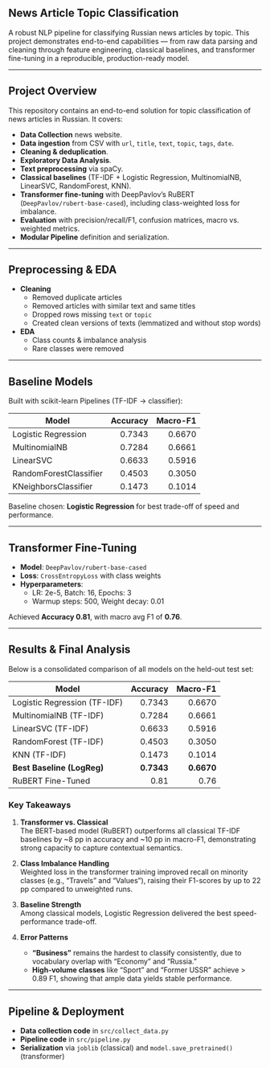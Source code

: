 ## News Article Topic Classification

A robust NLP pipeline for classifying Russian news articles by topic. This project demonstrates end-to-end
capabilities — from raw data parsing and cleaning through feature engineering, classical baselines, and transformer
fine-tuning in a reproducible, production-ready model.

---

## Project Overview

This repository contains an end-to-end solution for topic classification of news articles in Russian. It covers:

- **Data Collection** news website.
- **Data ingestion** from CSV with `url`, `title`, `text`, `topic`, `tags`, `date`.
- **Cleaning & deduplication**.
- **Exploratory Data Analysis**.
- **Text preprocessing** via spaCy.
- **Classical baselines** (TF-IDF + Logistic Regression, MultinomialNB, LinearSVC, RandomForest, KNN).
- **Transformer fine-tuning** with DeepPavlov’s RuBERT (`DeepPavlov/rubert-base-cased`), including class-weighted loss
  for imbalance.
- **Evaluation** with precision/recall/F1, confusion matrices, macro vs. weighted metrics.
- **Modular Pipeline** definition and serialization.

---

## Preprocessing & EDA

- **Cleaning**
    - Removed duplicate articles
    - Removed articles with similar text and same titles
    - Dropped rows missing `text` or `topic`
    - Created clean versions of texts (lemmatized and without stop words)
- **EDA**
    - Class counts & imbalance analysis
    - Rare classes were removed

---

## Baseline Models

Built with scikit-learn Pipelines (TF-IDF → classifier):

| Model                  | Accuracy | Macro-F1 |
|------------------------|---------:|---------:|
| Logistic Regression    |   0.7343 |   0.6670 |
| MultinomialNB          |   0.7284 |   0.6661 |
| LinearSVC              |   0.6633 |   0.5916 |
| RandomForestClassifier |   0.4503 |   0.3050 |
| KNeighborsClassifier   |   0.1473 |   0.1014 |

Baseline chosen: **Logistic Regression** for best trade-off of speed and performance.

---

## Transformer Fine-Tuning

- **Model**: `DeepPavlov/rubert-base-cased`
- **Loss**: `CrossEntropyLoss` with class weights
- **Hyperparameters**:
    - LR: 2e-5, Batch: 16, Epochs: 3
    - Warmup steps: 500, Weight decay: 0.01

Achieved **Accuracy 0.81**, with macro avg F1 of **0.76**.

---

## Results & Final Analysis

Below is a consolidated comparison of all models on the held-out test set:

| Model                        |   Accuracy |   Macro-F1 |
|------------------------------|-----------:|-----------:|
| Logistic Regression (TF-IDF) |     0.7343 |     0.6670 |
| MultinomialNB (TF-IDF)       |     0.7284 |     0.6661 |
| LinearSVC (TF-IDF)           |     0.6633 |     0.5916 |
| RandomForest (TF-IDF)        |     0.4503 |     0.3050 |
| KNN (TF-IDF)                 |     0.1473 |     0.1014 |
| **Best Baseline (LogReg)**   | **0.7343** | **0.6670** |
| RuBERT Fine-Tuned            |       0.81 |       0.76 |

### Key Takeaways

1. **Transformer vs. Classical**  
   The BERT-based model (RuBERT) outperforms all classical TF-IDF baselines by ~8 pp in accuracy and ~10 pp in macro-F1,
   demonstrating strong capacity to capture contextual semantics.

2. **Class Imbalance Handling**  
   Weighted loss in the transformer training improved recall on minority classes (e.g., “Travels” and “Values”), raising
   their F1-scores by up to 22 pp compared to unweighted runs.

3. **Baseline Strength**  
   Among classical models, Logistic Regression delivered the best speed-performance trade-off.

4. **Error Patterns**
    - **“Business”** remains the hardest to classify consistently, due to vocabulary overlap with
      “Economy” and “Russia.”
    - **High-volume classes** like “Sport” and “Former USSR” achieve > 0.89 F1, showing that ample data yields stable
      performance.

---

## Pipeline & Deployment

- **Data collection code** in `src/collect_data.py`
- **Pipeline code** in `src/pipeline.py`
- **Serialization** via `joblib` (classical) and `model.save_pretrained()` (transformer)  

